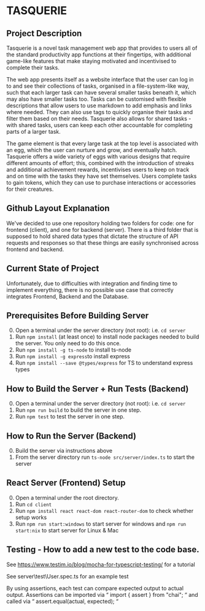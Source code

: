 # TASQUERIE

## Project Description
Tasquerie is a novel task management web app that provides to users all of the standard productivity app functions at their fingertips, with additional game-like features that make staying motivated and incentivised to complete their tasks.

The web app presents itself as a website interface that the user can log in to and see their collections of tasks, organised in a file-system-like way, such that each larger task can have several smaller tasks beneath it, which may also have smaller tasks too. Tasks can be customised with flexible descriptions that allow users to use markdown to add emphasis and links where needed. They can also use tags to quickly organise their tasks and filter them based on their needs. Tasquerie also allows for shared tasks - with shared tasks, users can keep each other accountable for completing parts of a larger task.

The game element is that every large task at the top level is associated with an egg, which the user can nurture and grow, and eventually hatch. Tasquerie offers a wide variety of eggs with various designs that require different amounts of effort; this, combined with the introduction of streaks and additional achievement rewards, incentivises users to keep on track and on time with the tasks they have set themselves. Users complete tasks to gain tokens, which they can use to purchase interactions or accessories for their creatures.

## Github Layout Explanation
We've decided to use one repository holding two folders for code: one for frontend (client), and one for backend (server). There is a third folder that is supposed to hold shared data types that dictate the structure of API requests and responses so that these things are easily synchronised across frontend and backend.

## Current State of Project
Unfortunately, due to difficulties with integration and finding time to implement everything, there is no possible use case that correctly integrates Frontend, Backend and the Database.

## Prerequisites Before Building Server
0. Open a terminal under the server directory (not root): i.e. `cd server`
1. Run `npm install` (at least once) to install node packages needed to build the server. You only need to do this once.
2. Run `npm install -g ts-node` to install ts-node
3. Run `npm install -g express`to install express
4. Run `npm install --save @types/express` for TS to understand express types

## How to Build the Server + Run Tests (Backend)
0. Open a terminal under the server directory (not root): i.e. `cd server`
1. Run `npm run build` to build the server in one step.
2. Run `npm test` to test the server in one step.

## How to Run the Server (Backend)
0. Build the server via instructions above
1. From the server directory run `ts-node src/server/index.ts` to start the server

## React Server (Frontend) Setup
0. Open a terminal under the root directory.
1. Run `cd client`
1. Run `npm install react react-dom react-router-dom` to check whether setup works
3. Run `npm run start:windows` to start server for windows and `npm run start:nix` to start server for Linux & Mac

## Testing - How to add a new test to the code base.
See https://www.testim.io/blog/mocha-for-typescript-testing/ for a tutorial

See server\test\User.spec.ts for an example test

By using assertions, each test can compare expected output to actual output.
Assertions can be imported via “  import { assert } from "chai";  “ and called via “  assert.equal(actual, expected);  “
